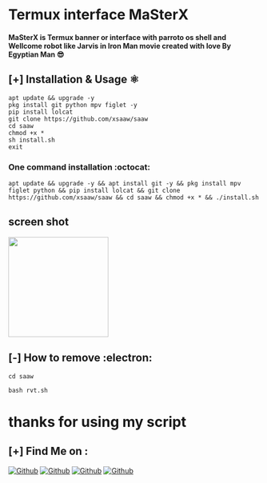# Termux interface MaSterX 


#### MaSterX is Termux banner or interface with parroto os shell and Wellcome robot like Jarvis in Iron Man movie created with love By Egyptian Man 😎

## [+] Installation & Usage :atom_symbol:
```
apt update && upgrade -y 
pkg install git python mpv figlet -y
pip install lolcat
git clone https://github.com/xsaaw/saaw
cd saaw
chmod +x *
sh install.sh
exit
```
### One command installation :octocat:
```
apt update && upgrade -y && apt install git -y && pkg install mpv figlet python && pip install lolcat && git clone https://github.com/xsaaw/saaw && cd saaw && chmod +x * && ./install.sh
```
## screen shot

<img width="200px" src="/x.jpg" >

## [-] How to remove :electron:
```
cd saaw

bash rvt.sh
```
# thanks for using my script 



## [+] Find Me on :

[![Github](https://img.shields.io/badge/Facebook-MaSterX-blue?style=for-the-badge&logo=facebook)](https://facebook.com/mrsaaw)
[![Github](https://img.shields.io/badge/WhatsApp-MaSterX-lightgreen?style=for-the-badge&logo=whatsapp)](https://api.whatsapp.com/send?phone=201091932020)
[![Github](https://img.shields.io/badge/TELEGRAM-MaSterX-orange?style=for-the-badge&logo=telegram)](https://t.me/xxsaawxx)
[![Github](https://img.shields.io/badge/Twitter-MaSterX-sky?style=for-the-badge&logo=twitter)](https://twitter.com/sniper_cach)

